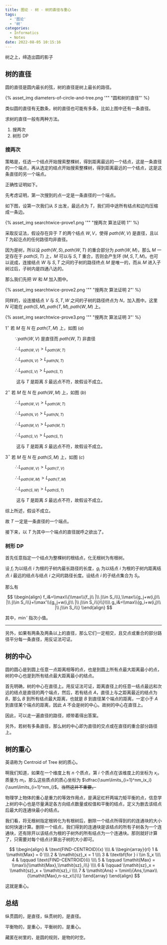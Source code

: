 ```yaml
---
title: 图论 - 树 - 树的直径与重心
tags:
  - '图论'
  - '树'
categories:
  - Informatics
  - Notes
date: 2022-08-05 10:15:16
---
```



树之上，缔造出圆的影子

<!--more-->

## 树的直径

圆的直径是圆内最长的弦，树的直径是树上最长的路径。

{% asset_img diameters-of-circle-and-tree.png '"" "圆和树的直径"' %}

类似圆的直径有无数条，树的直径也可能有多条，比如上图中还有一条直径。

求树的直径一般有两种方法。

  1. 搜两次
  2. 树形 DP

### 搜两次

策略是，任选一个结点开始搜索整棵树，得到距离最远的一个结点，这是一条直径的一个端点，再从选定的结点开始搜索整棵树，得到距离最远的一个结点，这是这条直径的另一个端点。

正确性证明如下。

先考虑证明，第一次搜到的点一定是一条直径的一个端点。

如下图，设第一次我们从 $S$ 出发，最远点为 $T$，我们将中途所有结点和边均压缩成一条边。

{% asset_img searchtwice-prove1.png '"" "搜两次 算法证明 1"' %}

采取反证法，假设存在异于 $T$ 的两个结点 $W,V$，使得 $\mathit{path}(W,V)$ 是直径，且以 $T$ 为起讫点的任何路径均非直径。

因为是树，所以设 $\mathit{path}(W,S),\mathit{path}(W,T)$ 的重合部分为 $\mathit{path}(W,M)$，那么 $M$ 一定存在于 $\mathit{path}(S,T)$ 上，$M$ 可以与 $S,T$ 重合，否则会产生环 $(M,S,T,M)$。也可以说成，连接结点 $W$ 与 $S,T$ 之间的子树的路径终点 $M$ 是唯一的，而从 $M$ 进入子树过后，子树内是四通八达的。

那么我们先把 $W$ 和 $M$ 加入图中。

{% asset_img searchtwice-prove2.png '"" "搜两次 算法证明 2"' %}

同样的，设连接结点 $V$ 与 $S,T,W$ 之间的子树的路径终点为 $N$，加入图中。这里 $N$ 可能在 $\mathit{path}(S,M),\mathit{path}(T,M),\mathit{path}(W,M)$ 上。

{% asset_img searchtwice-prove3.png '"" "搜两次 算法证明 3"' %}

$1^\circ$ 若 $M$ 在 $N$ 在 $\mathit{path}(T,M)$ 上，如图 $(a)$

$\qquad\because\mathit{path}(W,V)$ 是直径而 $\mathit{path}(W,T)$ 非直径

$\qquad\therefore L_{\mathit{path}(W,V)}>L_{\mathit{path}(W,T)}$

$\qquad\therefore L_{\mathit{path}(N,V)}>L_{\mathit{path}(N,T)}$

$\qquad\therefore L_{\mathit{path}(S,V)}>L_{\mathit{path}(S,T)}$

$\qquad$ 这与 $T$ 是距离 $S$ 最远点不符，故假设不成立。

$2^\circ$ 若 $M$ 在 $N$ 在 $\mathit{path}(W,M)$ 上，如图 $(b)$

$\qquad\therefore L_{\mathit{path}(W,V)}>L_{\mathit{path}(W,T)}$

$\qquad\therefore L_{\mathit{path}(N,V)}>L_{\mathit{path}(N,T)}$

$\qquad\therefore L_{\mathit{path}(M,V)}>L_{\mathit{path}(M,T)}$

$\qquad\therefore L_{\mathit{path}(S,V)}>L_{\mathit{path}(S,T)}$

$\qquad$ 这与 $T$ 是距离 $S$ 最远点不符，故假设不成立。

$3^\circ$ 若 $M$ 在 $N$ 在 $\mathit{path}(S,M)$ 上，如图 $(c)$

$\qquad\therefore L_{\mathit{path}(W,V)}>L_{\mathit{path}(T,V)}$

$\qquad\therefore L_{\mathit{path}(W,M)}>L_{\mathit{path}(T,M)}$

$\qquad\therefore L_{\mathit{path}(S,W)}>L_{\mathit{path}(S,T)}$

$\qquad$ 这与 $T$ 是距离 $S$ 最远点不符，故假设不成立。

综上所述，假设不成立。

故 $T$ 一定是一条直径的一个端点。

接下来，以 $T$ 为其中一个端点的直径就呼之欲出了。

### 树形 DP

首先任意指定一个结点为整棵树的根结点，化无根树为有根树。

设 $f_i$ 为以结点 $i$ 为根的子树内最长路径的长度，$g_i$ 为以结点 $i$ 为根的子树内距离结点 $i$ 最远的结点与结点 $i$ 之间的路径长度。设结点 $i$ 的子结点集合为 $S_i$。

那么有

$$
\\begin{align}
  f_i&=\\max\\{\\max\\{f_j\\ |\\ j\\in S_i\\},\\max\\{g_j+w(i,j)\\ |\\ j\\in S_i\\}+\\max'\\{g_j+w(i,j)\\ |\\ j\\in S_i\\}\\}\\\\
  g_i&=\\max\\{g_i+w(i,j)\\ |\\ j\\in S_i\\}
\\end{align}
$$

其中，$\min'$ 指次小值。

---

另外，如果有两条及两条以上的直径，那么它们一定相交，且交点或重合的部分路径平分每一条直径，用反证法可证。

## 树的中心

圆的圆心是到圆上任意一点距离相等的点，也是到圆上所有点最大距离最小的点，树的中心也是到所有结点最大距离最小的结点。

首先明确，树的中心在直径上。用反证法可证，距离直径上的任意一结点最远和次远的结点是直径的两个端点，然后，若有结点 $A$，直径上与之距离最近的结点为 $B$，那么 $B$ 到所有结点最大距离，也就是 $B$ 到直径某个端点的距离，一定小于 $A$ 到直径某个端点的距离，因此 $A$ 不会是树的中心。故树的中心在直径上。

因此，可以走一遍直径的路径，顺带着得出答案。

另外，若树有多条直径，那么树的中心即为直径的交点或在直径的重合部分路径上。

## 树的重心

英语称为 Centroid of Tree 树的质心。

啊我们知道，如果在一个维度上有 $n$ 个质点，第 $i$ 个质点在该维度上的坐标为 $x_i$，质量为 $m_i$，那么这些质点的质心坐标为 $\dfrac{\sum\limits_{i=1}^nm_ix_i}{\sum\limits_{i=1}^nm_i}$。~~当然这并不重要。~~

物理学上物体的重心是重力的等效作用点，是满足杠杆两端力矩平衡的点，信息学上树的中心也是尽量满足各方向结点数量或权值和平衡的结点，定义为删去该结点后最大的连通块最小的结点。

我们看，将无根树指定根转化为有根树后，删除一个结点所得到的的连通块的大小如何快速计算。删除一个结点，我们得到的连通块是该结点的所有子树各为一个连通块，还有除开以该结点为根的子树外的所有结点为一个连通块。那则就好计算了，只需要对每个结点计算出子树的大小即可。

$$
\\begin{align}
  & \\text{FIND-CENTROID}(x) \\\\
  & \\begin{array}{rl}
      1 &  \\mathit{Max} = 0 \\\\
      2 &  \\mathit{sz}_x = 1 \\\\
      3 &  \\textbf{for } i \\in S_x \\\\
      4 &  \\qquad \\text{FIND-CENTROID}(i) \\\\
      5 &  \\qquad \\mathit{Max} = \\max\\{\\mathit{Max},\\mathit{sz}_i\\} \\\\
      6 &  \\qquad \\mathit{sz}_x = \\mathit{sz}_x + \\mathit{sz}_i \\\\
      7 &  \\mathit{Ans} = \\min\\{Ans,\\max\\{\\mathit{Max},n-sz_x\\}\\}
    \\end{array}
\\end{align}
$$

这就是重心。

## 总结

纵贯圆的，是直径，纵贯树的，是直径。

平衡物的，是重心，平衡树的，是重心。

藏匿在树里的，是圆的规则，是物的时空。
